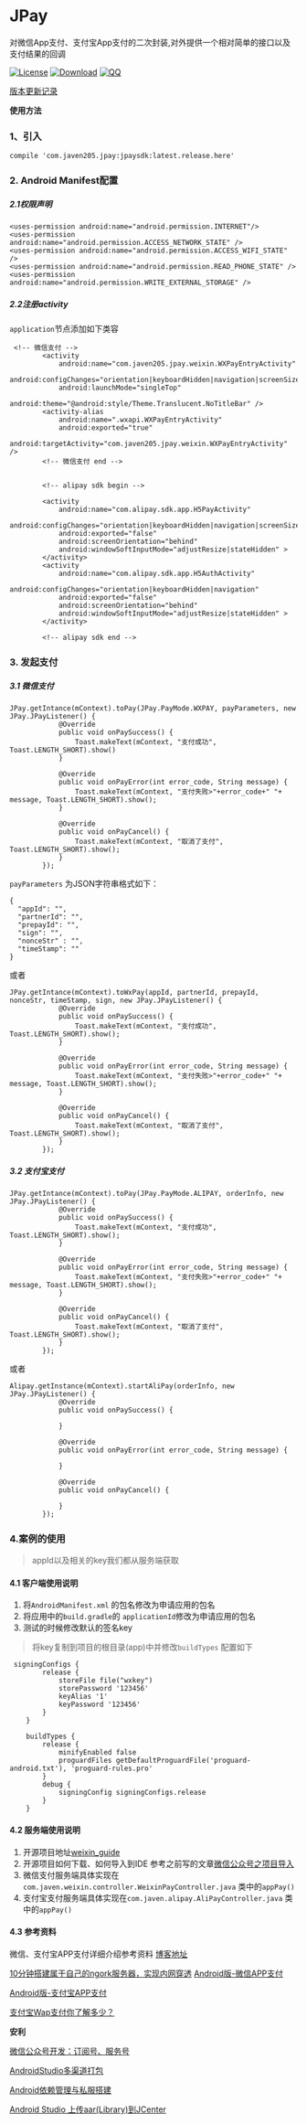 

# JPay

对微信App支付、支付宝App支付的二次封装,对外提供一个相对简单的接口以及支付结果的回调


[![License](https://img.shields.io/badge/license-Apache%202-green.svg)](https://www.apache.org/licenses/LICENSE-2.0)
[![Download](https://api.bintray.com/packages/javendev/maven/JPay/images/download.svg)](https://bintray.com/javendev/maven/JPay/_latestVersion)
[![QQ](http://pub.idqqimg.com/wpa/images/group.png)](https://jq.qq.com/?_wv=1027&k=47koFFR)

[版本更新记录](https://github.com/Javen205/JPay/wiki/%E7%89%88%E6%9C%AC%E6%9B%B4%E6%96%B0%E8%AE%B0%E5%BD%95)


**使用方法**

### 1、引入

```
compile 'com.javen205.jpay:jpaysdk:latest.release.here'
```

### 2. Android Manifest配置

##### 2.1权限声明

```
<uses-permission android:name="android.permission.INTERNET"/>
<uses-permission android:name="android.permission.ACCESS_NETWORK_STATE" />
<uses-permission android:name="android.permission.ACCESS_WIFI_STATE" />
<uses-permission android:name="android.permission.READ_PHONE_STATE" />
<uses-permission android:name="android.permission.WRITE_EXTERNAL_STORAGE" />
```

##### 2.2注册activity

`application`节点添加如下类容
```
 <!-- 微信支付 -->
        <activity
            android:name="com.javen205.jpay.weixin.WXPayEntryActivity"
            android:configChanges="orientation|keyboardHidden|navigation|screenSize"
            android:launchMode="singleTop"
            android:theme="@android:style/Theme.Translucent.NoTitleBar" />
        <activity-alias
            android:name=".wxapi.WXPayEntryActivity"
            android:exported="true"
            android:targetActivity="com.javen205.jpay.weixin.WXPayEntryActivity" />
        <!-- 微信支付 end -->


        <!-- alipay sdk begin -->

        <activity
            android:name="com.alipay.sdk.app.H5PayActivity"
            android:configChanges="orientation|keyboardHidden|navigation|screenSize"
            android:exported="false"
            android:screenOrientation="behind"
            android:windowSoftInputMode="adjustResize|stateHidden" >
        </activity>
        <activity
            android:name="com.alipay.sdk.app.H5AuthActivity"
            android:configChanges="orientation|keyboardHidden|navigation"
            android:exported="false"
            android:screenOrientation="behind"
            android:windowSoftInputMode="adjustResize|stateHidden" >
        </activity>

        <!-- alipay sdk end -->
```

### 3. 发起支付

##### 3.1 微信支付


```
JPay.getIntance(mContext).toPay(JPay.PayMode.WXPAY, payParameters, new JPay.JPayListener() {
			@Override
			public void onPaySuccess() {
				Toast.makeText(mContext, "支付成功", Toast.LENGTH_SHORT).show()
			}

			@Override
			public void onPayError(int error_code, String message) {
				Toast.makeText(mContext, "支付失败>"+error_code+" "+ message, Toast.LENGTH_SHORT).show();
			}

			@Override
			public void onPayCancel() {
				Toast.makeText(mContext, "取消了支付", Toast.LENGTH_SHORT).show();
			}
		});
```
`payParameters` 为JSON字符串格式如下：
```
{
  "appId": "",
  "partnerId": "",
  "prepayId": "",
  "sign": "",
  "nonceStr" : "",
  "timeStamp": ""
}
```

或者

```
JPay.getIntance(mContext).toWxPay(appId, partnerId, prepayId, nonceStr, timeStamp, sign, new JPay.JPayListener() {
			@Override
			public void onPaySuccess() {
				Toast.makeText(mContext, "支付成功", Toast.LENGTH_SHORT).show();
			}

			@Override
			public void onPayError(int error_code, String message) {
				Toast.makeText(mContext, "支付失败>"+error_code+" "+ message, Toast.LENGTH_SHORT).show();
			}

			@Override
			public void onPayCancel() {
				Toast.makeText(mContext, "取消了支付", Toast.LENGTH_SHORT).show();
			}
		});
```
##### 3.2 支付宝支付

```
JPay.getIntance(mContext).toPay(JPay.PayMode.ALIPAY, orderInfo, new JPay.JPayListener() {
			@Override
			public void onPaySuccess() {
				Toast.makeText(mContext, "支付成功", Toast.LENGTH_SHORT).show();
			}

			@Override
			public void onPayError(int error_code, String message) {
				Toast.makeText(mContext, "支付失败>"+error_code+" "+ message, Toast.LENGTH_SHORT).show();
			}

			@Override
			public void onPayCancel() {
				Toast.makeText(mContext, "取消了支付", Toast.LENGTH_SHORT).show();
			}
		});
```

或者

```
Alipay.getInstance(mContext).startAliPay(orderInfo, new JPay.JPayListener() {
			@Override
			public void onPaySuccess() {

			}

			@Override
			public void onPayError(int error_code, String message) {

			}

			@Override
			public void onPayCancel() {

			}
		});
```

### 4.案例的使用


> appId以及相关的key我们都从服务端获取

#### 4.1 客户端使用说明
 1. 将`AndroidManifest.xml` 的包名修改为申请应用的包名
 2. 将应用中的`build.gradle`的 `applicationId`修改为申请应用的包名
 3. 测试的时候修改默认的签名key

> 将key复制到项目的根目录(app)中并修改`buildTypes` 配置如下

```
 signingConfigs {
        release {
            storeFile file("wxkey")
            storePassword '123456'
            keyAlias '1'
            keyPassword '123456'
        }
    }

    buildTypes {
        release {
            minifyEnabled false
            proguardFiles getDefaultProguardFile('proguard-android.txt'), 'proguard-rules.pro'
        }
        debug {
            signingConfig signingConfigs.release
        }
    }
```



#### 4.2 服务端使用说明

1. 开源项目地址[weixin_guide](http://git.oschina.net/javen205/weixin_guide)
2. 开源项目如何下载、如何导入到IDE 参考之前写的文章[微信公众号之项目导入](http://blog.csdn.net/zyw_java/article/details/61415051)
3. 微信支付服务端具体实现在`com.javen.weixin.controller.WeixinPayController.java` 类中的`appPay()`
4. 支付宝支付服务端具体实现在`com.javen.alipay.AliPayController.java` 类中的`appPay()`


#### 4.3 参考资料

微信、支付宝APP支付详细介绍参考资料 [博客地址](http://blog.csdn.net/zyw_java)

[10分钟搭建属于自己的ngork服务器，实现内网穿透](http://blog.csdn.net/zyw_java/article/details/70341106)
[Android版-微信APP支付](http://blog.csdn.net/zyw_java/article/details/54024232)

[Android版-支付宝APP支付](http://blog.csdn.net/zyw_java/article/details/54024238)

[支付宝Wap支付你了解多少？](http://blog.csdn.net/zyw_java/article/details/54024253)

**安利**

[微信公众号开发：订阅号、服务号](http://git.oschina.net/javen205/weixin_guide)

[AndroidStudio多渠道打包](http://blog.csdn.net/zyw_java/article/details/61420290)

[Android依赖管理与私服搭建](http://blog.csdn.net/zyw_java/article/details/60336030)

[Android Studio 上传aar(Library)到JCenter](http://blog.csdn.net/zyw_java/article/details/60336189)
